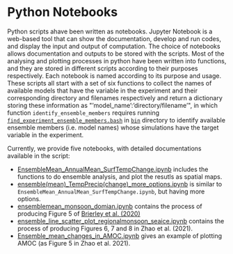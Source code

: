 # Python Notebooks

Python scripts ahave been written as notebooks. Jupyter Notebook is a web-based tool that can show the documentation, develop and run codes, and display the input and output of computation. The choice of notebooks allows documentation and outputs to be stored with the scripts. Most of the analysing and plotting processes in python have been written into functions, and they are stored in different scripts according to their purposes respectively. Each notebook is named according to its purpose and usage. These scripts all start with a set of six functions to collect the names of available models that have the variable in the experiment and their corresponding directory and filenames respectively and return a dictionary storing these information as "’model_name’:’directory/filename’", in which function `identify_ensemble_members` requires running [`find_experiment_ensemble_members.bash`](https://github.com/pmip4/pmip_p2fvar_analyzer/tree/master/bin/find_experiment_ensemble_members.bash) in [`bin`](https://github.com/pmip4/pmip_p2fvar_analyzer/tree/master/bin) directory to identify available ensemble members (i.e. model names) whose simulations have the target variable in the experiment. 

Currently, we provide five notebooks, with detailed documentations available in the script:
- [EnsembleMean_AnnualMean_SurfTempChange.ipynb](https://github.com/pmip4/pmip_p2fvar_analyzer/blob/master/notebooks/EnsembleMean_AnnualMean_SurfTempChange.ipynb)
   includes the functions to do ensemble analysis, and plot the resutls as spatial maps.
- [ensemble(mean)_TempPrecip(change)_more_options.ipynb](https://github.com/pmip4/pmip_p2fvar_analyzer/blob/master/notebooks/ensemble(mean)_TempPrecip(change)_more_options.ipynb)
   is similar to `EnsembleMean_AnnualMean_SurfTempChange.ipynb`, but having more options.
- [ensemblemean_monsoon_domian.ipynb](https://github.com/pmip4/pmip_p2fvar_analyzer/blob/master/notebooks/ensemblemean_monsoon_domian.ipynb)
   contains the process of producing Figure 5 of [Brierley et al. (2020)](https://cp.copernicus.org/articles/16/1847/2020/)
- [ensemble_line_scatter_plot_regionalmonsoon_seaice.ipynb](https://github.com/pmip4/pmip_p2fvar_analyzer/blob/master/notebooks/ensemble_line_scatter_plot_regionalmonsoon_seaice.ipynb)
   contains the process of producing Figures 6, 7 and 8 in Zhao et al. (2021).
- [Ensemble_mean_changes_in_AMOC.ipynb](https://github.com/pmip4/pmip_p2fvar_analyzer/blob/master/notebooks/Ensemble_mean_changes_in_AMOC.ipynb)
   gives an example of plotting AMOC (as Figure 5 in Zhao et al. 2021).
